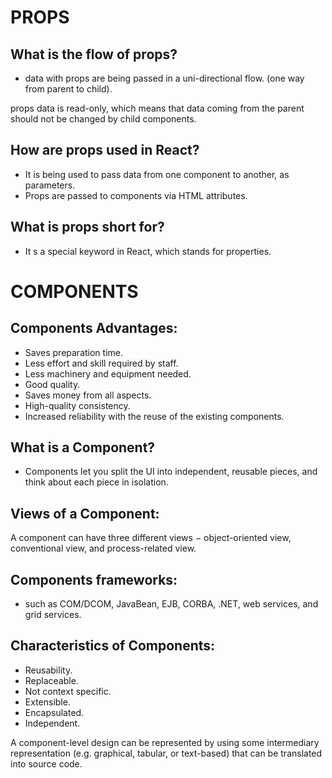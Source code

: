 
# PROPS

## What is the flow of props?

- data with props are being passed in a uni-directional flow. (one way from parent to child).

props data is read-only, which means that data coming from the parent should not be changed by child components.

## How are props used in React?

- It is being used to pass data from one component to another, as parameters.
- Props are passed to components via HTML attributes.


## What is props short for?

- It s a special keyword in React, which stands for properties.

# COMPONENTS

## Components Advantages:

- Saves preparation time.
- Less effort and skill required by staff.
- Less machinery and equipment needed.
- Good quality.
- Saves money from all aspects.
- High-quality consistency.
- Increased reliability with the reuse of the existing components.

## What is a Component?

- Components let you split the UI into independent, reusable pieces, and think about each piece in isolation.

## Views of a Component:

A component can have three different views − object-oriented view, conventional view, and process-related view.

## Components frameworks:

- such as COM/DCOM, JavaBean, EJB, CORBA, .NET, web services, and grid services.

## Characteristics of Components:

- Reusability.
- Replaceable.
- Not context specific.
- Extensible.
- Encapsulated.
- Independent.

A component-level design can be represented by using some intermediary representation (e.g. graphical, tabular, or text-based) that can be translated into source code.
